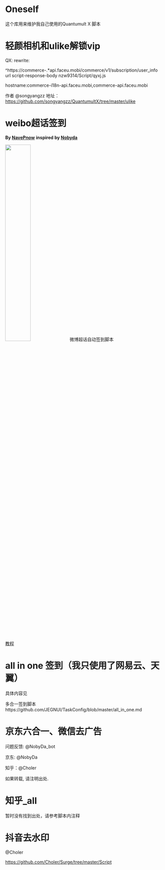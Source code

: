 # Oneself

这个库用来维护我自己使用的Quantumult X 脚本

# 轻颜相机和ulike解锁vip

QX: rewrite:

^https://commerce-.*api.faceu.mobi/commerce/v1/subscription/user_info url script-response-body nzw9314/Script/qyxj.js

hostname:commerce-i18n-api.faceu.mobi,commerce-api.faceu.mobi

作者 @songyangzz 地址： https://github.com/songyangzz/QuantumultX/tree/master/ulike

# weibo超话签到
**By [NavePnow](https://github.com/NavePnow)**
**inspired by [Nobyda](https://t.me/nubida)**

<img src="https://cdn.jsdelivr.net/gh/NavePnow/blog_photo@private/IMG_1189.JPG" height="40%" width="40%">
微博超话自动签到脚本

[教程](https://nave.work/微博超话自动签到脚本.html)

# all in one 签到（我只使用了网易云、天翼）

具体内容见

多合一签到脚本https://github.com/JEGNUI/TaskConfig/blob/master/all_in_one.md

# 京东六合一、微信去广告

问题反馈: @NobyDa_bot

京东: @NobyDa

知乎：@Choler

如果转载, 请注明出处.

# 知乎_all

暂时没有找到出处，请参考脚本内注释

# 抖音去水印

@Choler

https://github.com/Choler/Surge/tree/master/Script
